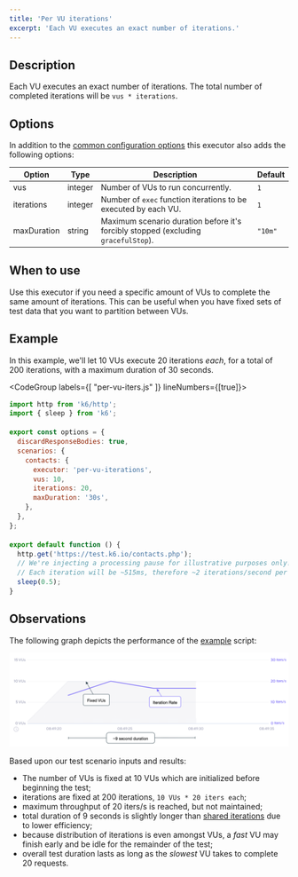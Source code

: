 ```yaml
---
title: 'Per VU iterations'
excerpt: 'Each VU executes an exact number of iterations.'
---
```


## Description

Each VU executes an exact number of iterations. The total number of completed
iterations will be `vus * iterations`.

## Options

In addition to the [common configuration options](/using-k6/scenarios#common-options) this executor
also adds the following options:

| Option        | Type    | Description                                                                        | Default |
| ------------- | ------- | ---------------------------------------------------------------------------------- | ------- |
| vus         | integer | Number of VUs to run concurrently.                                                 | `1`     |
| iterations  | integer | Number of `exec` function iterations to be executed by each VU.                    | `1`     |
| maxDuration | string  | Maximum scenario duration before it's forcibly stopped (excluding `gracefulStop`). | `"10m"` |

## When to use

Use this executor if you need a specific amount of VUs to complete the same amount of
iterations. This can be useful when you have fixed sets of test data that you want to
partition between VUs.

## Example

In this example, we'll let 10 VUs execute 20 iterations _each_, for a total of 200 iterations, with
a maximum duration of 30 seconds.

<CodeGroup labels={[ "per-vu-iters.js" ]} lineNumbers={[true]}>

```javascript
import http from 'k6/http';
import { sleep } from 'k6';

export const options = {
  discardResponseBodies: true,
  scenarios: {
    contacts: {
      executor: 'per-vu-iterations',
      vus: 10,
      iterations: 20,
      maxDuration: '30s',
    },
  },
};

export default function () {
  http.get('https://test.k6.io/contacts.php');
  // We're injecting a processing pause for illustrative purposes only!
  // Each iteration will be ~515ms, therefore ~2 iterations/second per VU maximum throughput.
  sleep(0.5);
}
```

</CodeGroup>

## Observations

The following graph depicts the performance of the [example](#example) script:

![Per VU Iterations](./images/per-vu-iterations.png)

Based upon our test scenario inputs and results:

* The number of VUs is fixed at 10 VUs which are initialized before beginning the test;
* iterations are fixed at 200 iterations, `10 VUs * 20 iters each`;
* maximum throughput of 20 iters/s is reached, but not maintained;
* total duration of 9 seconds is slightly longer than [shared iterations](/using-k6/scenarios/executors/shared-iterations) due to lower efficiency;
* because distribution of iterations is even amongst VUs, a _fast_ VU may finish early and be idle for the remainder of the test;
* overall test duration lasts as long as the _slowest_ VU takes to complete 20 requests. 
